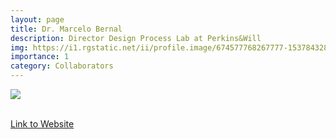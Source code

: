 ```yaml
---
layout: page
title: Dr. Marcelo Bernal
description: Director Design Process Lab at Perkins&Will
img: https://i1.rgstatic.net/ii/profile.image/674577768267777-1537843281464_Q128/Marcelo-Bernal-2.jpg
importance: 1
category: Collaborators
---
```


<div class="profile mb-3"> 
<img src="https://i1.rgstatic.net/ii/profile.image/674577768267777-1537843281464_Q128/Marcelo-Bernal-2.jpg" class="img-fluid z-depth-1 rounded"/>
</div>
<br>

[Link to Website](https://research.perkinswill.com/labs/process/)
